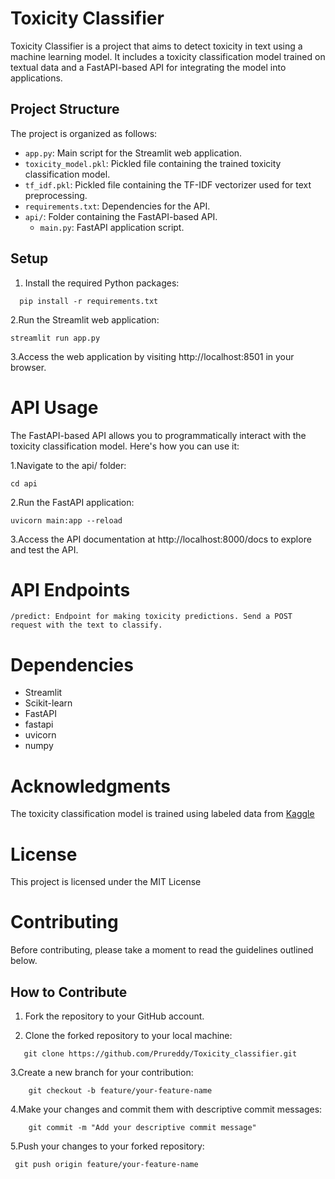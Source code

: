 # Toxicity Classifier

Toxicity Classifier is a project that aims to detect toxicity in text using a machine learning model. It includes a toxicity classification model trained on textual data and a FastAPI-based API for integrating the model into applications.

## Project Structure

The project is organized as follows:

- `app.py`: Main script for the Streamlit web application.
- `toxicity_model.pkl`: Pickled file containing the trained toxicity classification model.
- `tf_idf.pkl`: Pickled file containing the TF-IDF vectorizer used for text preprocessing.
- `requirements.txt`: Dependencies for the API.
- `api/`: Folder containing the FastAPI-based API.
  - `main.py`: FastAPI application script.
  
  

## Setup

1. Install the required Python packages:
```
  pip install -r requirements.txt
   ```
2.Run the Streamlit web application:
   ```
  streamlit run app.py
  ```
3.Access the web application by visiting http://localhost:8501 in your browser.

# API Usage
The FastAPI-based API allows you to programmatically interact with the toxicity classification model. Here's how you can use it:

1.Navigate to the api/ folder:
```
cd api
```
2.Run the FastAPI application:
```
uvicorn main:app --reload
```
3.Access the API documentation at http://localhost:8000/docs to explore and test the API.

# API Endpoints
` /predict: Endpoint for making toxicity predictions. Send a POST request with the text to classify. `

# Dependencies
- Streamlit
- Scikit-learn
- FastAPI
- fastapi
- uvicorn
- numpy

# Acknowledgments
The toxicity classification model is trained using labeled data from [Kaggle](https://www.kaggle.com/datasets/ashwiniyer176/toxic-tweets-dataset?resource=download)

# License
This project is licensed under the MIT License

# Contributing
Before contributing, please take a moment to read the guidelines outlined below.

## How to Contribute

1. Fork the repository to your GitHub account.

2. Clone the forked repository to your local machine:
```
   git clone https://github.com/Prureddy/Toxicity_classifier.git
```

3.Create a new branch for your contribution:
```
    git checkout -b feature/your-feature-name
```

4.Make your changes and commit them with descriptive commit messages:
```
    git commit -m "Add your descriptive commit message"
```

5.Push your changes to your forked repository:
```
 git push origin feature/your-feature-name
 ```
